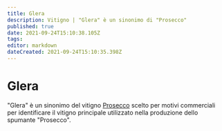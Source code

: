 ```yaml
---
title: Glera
description: Vitigno | "Glera" è un sinonimo di "Prosecco"
published: true
date: 2021-09-24T15:10:38.105Z
tags: 
editor: markdown
dateCreated: 2021-09-24T15:10:35.398Z
---
```


# Glera

"Glera" è un sinonimo del vitigno [Prosecco](/vitigni/Italia/prosecco) scelto per motivi commerciali per identificare il vitigno principale utilizzato nella produzione dello spumante "Prosecco".